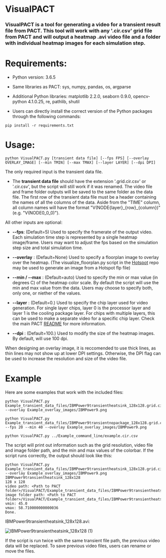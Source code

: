# VisualPACT
### VisualPACT is a tool for generating a video for a transient result file from PACT. This tool will work with any '.cir.csv' grid file from PACT and will output a heatmap .avi video file and a folder with individual heatmap images for each simulation step.

# Requirements:

* Python version: 3.6.5

* Same libraries as PACT: sys, numpy, pandas, os, argparse

* Additional Python libraries: matplotlib 2.2.0, seaborn 0.9.0, opencv-python 4.1.0.25, re, pathlib, shutil

* Users can directly install the correct version of the Python packages through the following commands:
```
pip install -r requirements.txt
```

# Usage:

```
python VisualPACT.py [transient data file] [--fps FPS] [--overlay OVERLAY_IMAGE] [--min TMIN] [--max TMAX] [--layer LAYER] [--dpi DPI]
```     

The only required input is the transient data file.

* The **transient data file** should have the extension '.grid.cir.csv' or '.cir.csv', but the script will still work if it was renamed. The video file and frame folder outputs will be saved to the same folder as the data file. The first row of the transient data file must be a header containing the names of all the columns of the data. Aside from the "TIME" column, all column names will have the format "V(NODE{layer}\_{row}\_{column})" (e.g. "V(NODE0\_0\_0)").

All other inputs are optional:

* **--fps**: (Default=5) Used to specify the framerate of the output video. Each simulation time step is represented by a single heatmap image/frame. Users may want to adjust the fps based on the simulation step size and total simulation time.

* **--overlay** : (Default=None) Used to specify a floorplan image to overlay over the heatmap. (The visualize_floorplan.py script in the [Hotspot](https://github.com/uvahotspot/HotSpot) repo may be used to generate an image from a Hotspot flp file)

* **--min / --max** : (Default=auto) Used to specify the min or max value (in degrees C) of the heatmap color scale. By default the script will use the min and max value from the data. Users may choose to specify both, only one, or niether of the values.

* **--layer** : (Default=0.) Used to specify the chip layer used for video generation. For single layer chips, layer 0 is the processor layer and layer 1 is the cooling package layer. For chips with multiple layers, this can be used to make a separate video for a specific chip layer. Check the main PACT [README](https://github.com/peaclab/PACT) for more information.

* **--dpi** : (Default=100.) Used to modify the size of the heatmap images. By default, will use 100 dpi.

When designing an overlay image, it is reccomended to use thick lines, as thin lines may not show up at lower DPI settings. Otherwise, the DPI flag can be used to increase the resolution and size of the video file.

# Example
Here are some examples that work with the included files:

```
python VisualPACT.py Example_transient_data_files/IBMPower9transientheatsink_128x128.grid.cir.csv --overlay Example_overlay_images/IBMPower9.png
```
```
python VisualPACT.py Example_transient_data_files/IBMPower9transientnopackage_128x128.grid.cir.csv --fps 20 --min 40 --overlay Example_overlay_images/IBMPower9.png 
```
```
python VisualPACT.py ../Example_command_line/example.cir.csv
```
The script will print out information such as the grid resolution, video file and image folder path, and the min and max values of the colorbar. If the script runs correctly, the output should look like this:
```
python VisualPACT.py Example_transient_data_files/IBMPower9transientheatsink_128x128.grid.cir.csv --overlay Example_overlay_images/IBMPower9.png
IBMPower9transientheatsink_128x128
128 x 128
video path: <Path to PACT folder>/VisualPACT/Example_transient_data_files/IBMPower9transientheatsink_128x128.avi
image folder path: <Path to PACT folder>/VisualPACT/Example_transient_data_files/IBMPower9transientheatsink_128x128_frames/
vmin: 45.0         
vmax: 58.710000000000036
Done.                  
```
IBMPower9transientheatsink_128x128.avi:

![IBMPower9transientheatsink_128x128 (1)](https://user-images.githubusercontent.com/12175631/125837775-d0e5aa7a-a29e-4a1e-9e15-b8379312034f.gif)

If the script is run twice with the same transient file path, the previous video data will be replaced. To save previous video files, users can rename or move the files.
